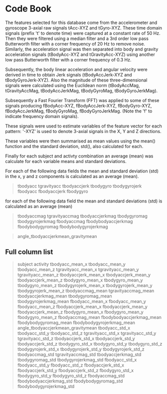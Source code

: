 # Code Book

The features selected for this database come from the accelerometer and gyroscope 3-axial raw signals tAcc-XYZ and tGyro-XYZ. These time domain signals (prefix 't' to denote time) were captured at a constant rate of 50 Hz. Then they were filtered using a median filter and a 3rd order low pass Butterworth filter with a corner frequency of 20 Hz to remove noise. Similarly, the acceleration signal was then separated into body and gravity acceleration signals (tBodyAcc-XYZ and tGravityAcc-XYZ) using another low pass Butterworth filter with a corner frequency of 0.3 Hz. 

Subsequently, the body linear acceleration and angular velocity were derived in time to obtain Jerk signals (tBodyAccJerk-XYZ and tBodyGyroJerk-XYZ). Also the magnitude of these three-dimensional signals were calculated using the Euclidean norm (tBodyAccMag, tGravityAccMag, tBodyAccJerkMag, tBodyGyroMag, tBodyGyroJerkMag). 

Subsequently a Fast Fourier Transform (FFT) was applied to some of these signals producing fBodyAcc-XYZ, fBodyAccJerk-XYZ, fBodyGyro-XYZ, fBodyAccJerkMag, fBodyGyroMag, fBodyGyroJerkMag. (Note the 'f' to indicate frequency domain signals).

These signals were used to estimate variables of the feature vector for each pattern:
'-XYZ' is used to denote 3-axial signals in the X, Y and Z directions.

These variables were then summarised as mean values using the mean() function and the standard deviation, std(), also calculated for each.

Finally for each subject and activty combination an average (mean) was calculate for each variable means and standard deviations.


For each of the following data fields the mean and standard deviation (std) in the x, y and z components is calculated as an average (mean).

> tbodyacc
> tgravityacc
> tbodyaccjerk
> tbodygyro
> tbodygyrojerk
> fbodyacc
> fbodyaccjerk
> fbodygyro

for each of the following data field the mean and standard deviations (std) is calculated as an average (mean)

> tbodyaccmag
> tgravityaccmag
> tbodyaccjerkmag
> tbodygyromag
> tbodygyrojerkmag
> fbodyaccmag
> fbodybodyaccjerkmag
> fbodybodygyromag
> fbodybodygyrojerkmag


> angle_tbodyaccjerkmean_gravitymean


## Full column list

> subject
> activity
> tbodyacc_mean_x
> tbodyacc_mean_y
> tbodyacc_mean_z
> tgravityacc_mean_x
> tgravityacc_mean_y
> tgravityacc_mean_z
> tbodyaccjerk_mean_x
> tbodyaccjerk_mean_y
> tbodyaccjerk_mean_z
> tbodygyro_mean_x
> tbodygyro_mean_y
> tbodygyro_mean_z
> tbodygyrojerk_mean_x
> tbodygyrojerk_mean_y
> tbodygyrojerk_mean_z
> tbodyaccmag_mean
> tgravityaccmag_mean
> tbodyaccjerkmag_mean
> tbodygyromag_mean
> tbodygyrojerkmag_mean
> fbodyacc_mean_x
> fbodyacc_mean_y
> fbodyacc_mean_z
> fbodyaccjerk_mean_x
> fbodyaccjerk_mean_y
> fbodyaccjerk_mean_z
> fbodygyro_mean_x
> fbodygyro_mean_y
> fbodygyro_mean_z
> fbodyaccmag_mean
> fbodybodyaccjerkmag_mean
> fbodybodygyromag_mean
> fbodybodygyrojerkmag_mean
> angle_tbodyaccjerkmean_gravitymean
> tbodyacc_std_x
> tbodyacc_std_y
> tbodyacc_std_z
> tgravityacc_std_x
> tgravityacc_std_y
> tgravityacc_std_z
> tbodyaccjerk_std_x
> tbodyaccjerk_std_y
> tbodyaccjerk_std_z
> tbodygyro_std_x
> tbodygyro_std_y
> tbodygyro_std_z
> tbodygyrojerk_std_x
> tbodygyrojerk_std_y
> tbodygyrojerk_std_z
> tbodyaccmag_std
> tgravityaccmag_std
> tbodyaccjerkmag_std
> tbodygyromag_std
> tbodygyrojerkmag_std
> fbodyacc_std_x
> fbodyacc_std_y
> fbodyacc_std_z
> fbodyaccjerk_std_x
> fbodyaccjerk_std_y
> fbodyaccjerk_std_z
> fbodygyro_std_x
> fbodygyro_std_y
> fbodygyro_std_z
> fbodyaccmag_std
> fbodybodyaccjerkmag_std
> fbodybodygyromag_std
> fbodybodygyrojerkmag_std
> 
